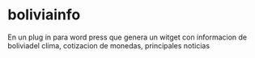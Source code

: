 # boliviainfo
En un plug in para word press que genera un witget con informacion de boliviadel clima, cotizacion de monedas, principales  noticias  
